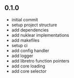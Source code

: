 ## 0.1.0
- initial commit
- setup project structure
- add dependencies
- add nuklear implementations
- add makefiles
- setup ci
- add config handler
- add logger
- add libretro function pointers
- add core loading
- add core selector